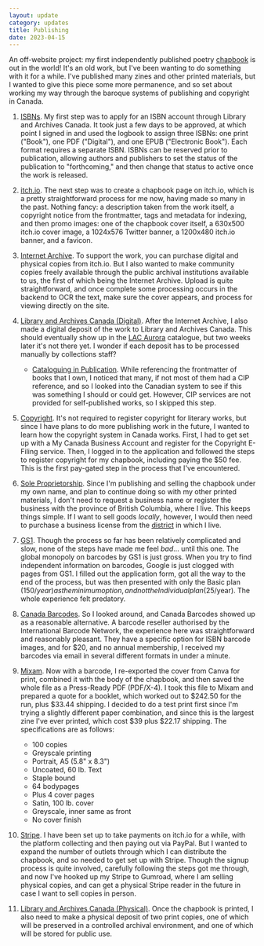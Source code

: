 ```yaml
---
layout: update
category: updates
title: Publishing
date: 2023-04-15
---
```


An off-website project: my first independently published poetry [chapbook](https://vagrantludology.itch.io/on-the-back-of-a-tiger) is out in the world! It's an old work, but I've been wanting to do something with it for a while. I've published many zines and other printed materials, but I wanted to give this piece some more permanence, and so set about working my way through the baroque systems of publishing and copyright in Canada.

1. [ISBNs](https://library-archives.canada.ca/eng/services/publishers/isbn/Pages/isbn.aspx). My first step was to apply for an ISBN account through Library and Archives Canada. It took just a few days to be approved, at which point I signed in and used the logbook to assign three ISBNs: one print ("Book"), one PDF ("Digital"), and one EPUB ("Electronic Book"). Each format requires a separate ISBN. ISBNs can be reserved prior to publication, allowing authors and publishers to set the status of the publication to "forthcoming," and then change that status to active once the work is released.

2. [itch.io](https://vagrantludology.itch.io/on-the-back-of-a-tiger). The next step was to create a chapbook page on itch.io, which is a pretty straightforward process for me now, having made so many in the past. Nothing fancy: a description taken from the work itself, a copyright notice from the frontmatter, tags and metadata for indexing, and then promo images: one of the chapbook cover itself, a 630x500 itch.io cover image, a 1024x576 Twitter banner, a 1200x480 itch.io banner, and a favicon.

3. [Internet Archive](https://archive.org/details/2023-stein-on-the-back-of-a-tiger). To support the work, you can purchase digital and physical copies from itch.io. But I also wanted to make community copies freely available through the public archival institutions available to us, the first of which being the Internet Archive. Upload is quite straightforward, and once complete some processing occurs in the backend to OCR the text, make sure the cover appears, and process for viewing directly on the site.

4. [Library and Archives Canada (Digital)](https://library-archives.canada.ca/eng/services/publishers/legal-deposit/pages/deposit-digital-publications.aspx). After the Internet Archive, I also made a digital deposit of the work to Library and Archives Canada. This should eventually show up in the [LAC Aurora](https://bac-lac.on.worldcat.org/discovery) catalogue, but two weeks later it's not there yet. I wonder if each deposit has to be processed manually by collections staff?

    * [Cataloguing in Publication](https://library-archives.canada.ca/eng/services/publishers/cataloguing-publication/pages/applying.aspx). While referencing the frontmatter of books that I own, I noticed that many, if not most of them had a CIP reference, and so I looked into the Canadian system to see if this was something I should or could get. However, CIP services are not provided for self-published works, so I skipped this step.

5. [Copyright](https://ised-isde.canada.ca/site/canadian-intellectual-property-office/en/copyright/registration-copyright-filing-online). It's not required to register copyright for literary works, but since I have plans to do more publishing work in the future, I wanted to learn how the copyright system in Canada works. First, I had to get set up with a My Canada Business Account and register for the Copyright E-Filing service. Then, I logged in to the application and followed the steps to register copyright for my chapbook, including paying the $50 fee. This is the first pay-gated step in the process that I've encountered.

6. [Sole Proprietorship](https://www2.gov.bc.ca/gov/content/employment-business/business/managing-a-business/permits-licences/businesses-incorporated-companies/proprietorships-partnerships). Since I'm publishing and selling the chapbook under my own name, and plan to continue doing so with my other printed materials, I don't need to request a business name or register the business with the province of British Columbia, where I live. This keeps things simple. If I want to sell goods *locally*, however, I would then need to purchase a business license from the [district](https://www.sechelt.ca/en/business-and-development/business-licences.aspx) in which I live.

7. [GS1](https://www.gs1.org/standards/get-barcodes). Though the process so far has been relatively complicated and slow, none of the steps have made me feel *bad*... until this one. The global monopoly on barcodes by GS1 is just gross. When you try to find independent information on barcodes, Google is just clogged with pages from GS1. I filled out the application form, got all the way to the end of the process, but was then presented with only the Basic plan ($150/year) as the minimum option, and not the Individual plan ($25/year). The whole experience felt predatory.

8. [Canada Barcodes](https://canadabarcodes.ca/). So I looked around, and Canada Barcodes showed up as a reasonable alternative. A barcode reseller authorised by the International Barcode Network, the experience here was straightforward and reasonably pleasant. They have a specific option for ISBN barcode images, and for $20, and no annual membership, I received my barcodes via email in several different formats in under a minute.

9. [Mixam](https://mixam.ca/booklets). Now with a barcode, I re-exported the cover from Canva for print, combined it with the body of the chapbook, and then saved the whole file as a Press-Ready PDF (PDF/X-4). I took this file to Mixam and prepared a quote for a booklet, which worked out to $242.50 for the run, plus $33.44 shipping. I decided to do a test print first since I'm trying a slightly different paper combination, and since this is the largest zine I've ever printed, which cost $39 plus $22.17 shipping. The specifications are as follows:

    * 100 copies
    * Greyscale printing
    * Portrait, A5 (5.8" x 8.3")
    * Uncoated, 60 lb. Text
    * Staple bound
    * 64 bodypages
    * Plus 4 cover pages
    * Satin, 100 lb. cover
    * Greyscale, inner same as front
    * No cover finish

10. [Stripe](https://stripe.com/en-ca). I have been set up to take payments on itch.io for a while, with the platform collecting and then paying out via PayPal. But I wanted to expand the number of outlets through which I can distribute the chapbook, and so needed to get set up with Stripe. Though the signup process is quite involved, carefully following the steps got me through, and now I've hooked up my Stripe to Gumroad, where I am selling physical copies, and can get a physical Stripe reader in the future in case I want to sell copies in person.

11. [Library and Archives Canada (Physical)](https://library-archives.canada.ca/eng/services/publishers/legal-deposit/pages/deposit-physical-publications.aspx). Once the chapbook is printed, I also need to make a physical deposit of two print copies, one of which will be preserved in a controlled archival environment, and one of which will be stored for public use.
